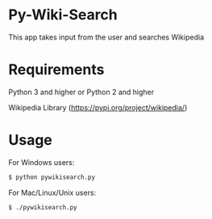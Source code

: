 # Py-Wiki-Search

This app takes input from the user and searches Wikipedia

# Requirements

Python 3 and higher or Python 2 and higher 

Wikipedia Library (https://pypi.org/project/wikipedia/)

# Usage

For Windows users:

```bash
$ python pywikisearch.py
```

For Mac/Linux/Unix users:

```bash
$ ./pywikisearch.py
```
